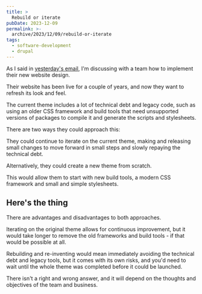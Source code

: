 ```yaml
---
title: >
  Rebuild or iterate
pubDate: 2023-12-09
permalink: >-
  archive/2023/12/09/rebuild-or-iterate
tags:
  - software-development
  - drupal
---
```


As I said in [yesterday's email][yesterday], I'm discussing with a team how to implement their new website design.

Their website has been live for a couple of years, and now they want to refresh its look and feel.

The current theme includes a lot of technical debt and legacy code, such as using an older CSS framework and build tools that need unsupported versions of packages to compile it and generate the scripts and stylesheets.

There are two ways they could approach this:

They could continue to iterate on the current theme, making and releasing small changes to move forward in small steps and slowly repaying the technical debt.

Alternatively, they could create a new theme from scratch.

This would allow them to start with new build tools, a modern CSS framework and small and simple stylesheets.

## Here's the thing

There are advantages and disadvantages to both approaches.

Iterating on the original theme allows for continuous improvement, but it would take longer to remove the old frameworks and build tools - if that would be possible at all.

Rebuilding and re-inventing would mean immediately avoiding the technical debt and legacy tools, but it comes with its own risks, and you'd need to wait until the whole theme was completed before it could be launched.

There isn't a right and wrong answer, and it will depend on the thoughts and objectives of the team and business.

[yesterday]: https://www.oliverdavies.uk/archive/2023/12/08/dont-just-rewrite
